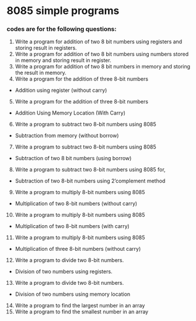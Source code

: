# 8085 simple programs

### codes are for the following questions:

1. Write a program for addition of two 8 bit numbers using registers and storing result in registers.
2. Write a program for addition of two 8 bit numbers using numbers stored in memory and storing
result in register.
3. Write a program for addition of two 8 bit numbers in memory and storing the result in memory.
4. Write a program for the addition of three 8-bit numbers
- Addition using register (without carry)
5. Write a program for the addition of three 8-bit numbers
- Addition Using Memory Location (With Carry)
6. Write a program to subtract two 8-bit numbers using 8085
- Subtraction from memory (without borrow)
7. Write a program to subtract two 8-bit numbers using 8085
- Subtraction of two 8 bit numbers (using borrow)
8. Write a program to subtract two 8-bit numbers using 8085 for,
- Subtraction of two 8-bit numbers using 2’complement method
9. Write a program to multiply 8-bit numbers using 8085
- Multiplication of two 8-bit numbers (without carry)
10. Write a program to multiply 8-bit numbers using 8085
- Multiplication of two 8-bit numbers (with carry)
11. Write a program to multiply 8-bit numbers using 8085
- Multiplication of three 8-bit numbers (without carry)
12. Write a program to divide two 8-bit numbers.
- Division of two numbers using registers.
13. Write a program to divide two 8-bit numbers.
- Division of two numbers using memory location
14. Write a program to find the largest number in an array
15. Write a program to find the smallest number in an array
